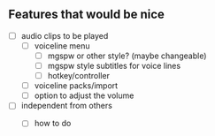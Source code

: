 

## Features that would be nice

- [ ] audio clips to be played
	- [ ] voiceline menu
		- [ ] mgspw or other style? (maybe changeable)
		- [ ] mgspw style subtitles for voice lines 
		- [ ] hotkey/controller 
	- [ ] voiceline packs/import
	- [ ] option to adjust the volume 
- [ ] independent from others
	- [ ] how to do

